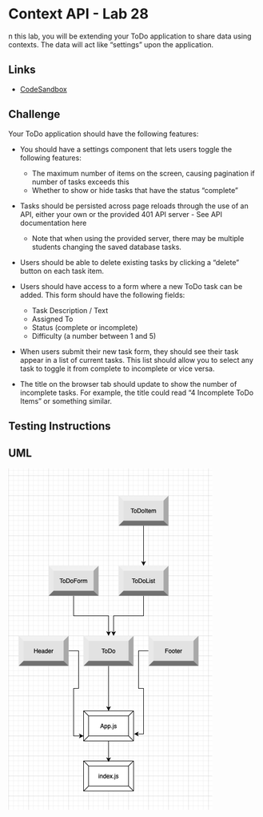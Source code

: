 # Context API - Lab 28

n this lab, you will be extending your ToDo application to share data using contexts. The data will act like “settings” upon the application.
    
## Links
    
- [CodeSandbox](https://codesandbox.io/s/condescending-bush-uejsk) 
    
## Challenge
    
Your ToDo application should have the following features:

* You should have a settings component that lets users toggle the following features:
  * The maximum number of items on the screen, causing pagination if number of tasks exceeds this
  * Whether to show or hide tasks that have the status “complete”

* Tasks should be persisted across page reloads through the use of an API, either your own or the provided 401 API server - See API documentation here
  * Note that when using the provided server, there may be multiple students changing the saved database tasks.

* Users should be able to delete existing tasks by clicking a “delete” button on each task item.
* Users should have access to a form where a new ToDo task can be added. This form should have the following fields:
  * Task Description / Text
  * Assigned To
  * Status (complete or incomplete)
  * Difficulty (a number between 1 and 5)

* When users submit their new task form, they should see their task appear in a list of current tasks. This list should allow you to select any task to toggle it from complete to incomplete or vice versa.
* The title on the browser tab should update to show the number of incomplete tasks. For example, the title could read “4 Incomplete ToDo Items” or something similar.
    
## Testing Instructions
    

## UML
![lab-26-uml](https://github.com/daniel-nguyen-401-advanced-javascript/lab-26/blob/lab-setup/src/assets/lab-26-uml.png)
